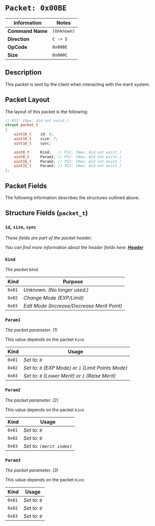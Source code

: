 # `Packet: 0x00BE`

| Information               | Notes |
|---                        |---    |
| **Command Name**          | `(Unknown)` |
| **Direction**             | `C -> S` |
| **OpCode**                | `0x00BE` |
| **Size**                  | `0x000C` |

## Description

This packet is sent by the client when interacting with the merit system.

## Packet Layout

The layout of this packet is the following:

```cpp
// PS2: (New; did not exist.)
struct packet_t
{
    uint16_t    id: 9;
    uint16_t    size: 7;
    uint16_t    sync;

    uint8_t     Kind;   // PS2: (New; did not exist.)
    uint8_t     Param1; // PS2: (New; did not exist.)
    uint16_t    Param2; // PS2: (New; did not exist.)
    uint32_t    Param3; // PS2: (New; did not exist.)
};
```

## Packet Fields

The following information describes the structures outlined above.

## Structure Fields (`packet_t`)

### `id`, `size`, `sync`

_These fields are part of the packet header._

_You can find more information about the header fields here: [**Header**](/world/HEADER.md)_

### `Kind`

_The packet kind._

| Kind | Purpose |
| --- | --- |
| `0x01` | _Unknown. (No longer used.)_ |
| `0x02` | _Change Mode (EXP/Limit)_ |
| `0x03` | _Edit Mode (Increase/Decrease Merit Point)_ |

### `Param1`

_The packet parameter. (1)_

This value depends on the packet `Kind`.

| Kind | Usage |
| --- | --- |
| `0x01` | _Set to: `0`_ |
| `0x02` | _Set to: `0` (EXP Mode) or `1` (Limit Points Mode)_ |
| `0x03` | _Set to: `0` (Lower Merit) or `1` (Raise Merit)_ |

### `Param2`

_The packet parameter. (2)_

This value depends on the packet `Kind`.

| Kind | Usage |
| --- | --- |
| `0x01` | _Set to: `0`_ |
| `0x02` | _Set to: `0`_ |
| `0x03` | _Set to: `(merit index)`_ |

### `Param3`

_The packet parameter. (3)_

This value depends on the packet `Kind`.

| Kind | Usage |
| --- | --- |
| `0x01` | _Set to: `0`_ |
| `0x02` | _Set to: `0`_ |
| `0x03` | _Set to: `0`_ |
